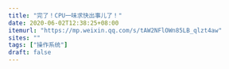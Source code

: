 ```yaml
---
title: "完了！CPU一味求快出事儿了！"
date: 2020-06-02T12:38:25+08:00
itemurl: "https://mp.weixin.qq.com/s/tAW2NFlOWn85LB_qlzt4aw"
sites: ""
tags: ["操作系统"]
draft: false
---
```


